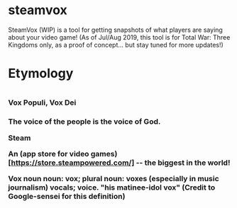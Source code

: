# steamvox
SteamVox (WIP) is a tool for getting snapshots of what players are saying about your video game! 
(As of Jul/Aug 2019, this tool is for Total War: Three Kingdoms only, as a proof of concept... but stay tuned for more updates!)

<h1>Etymology<h1>

<h3>Vox Populi, Vox Dei<h3>
The voice of the people is the voice of God.

Steam

An (app store for video games)[https://store.steampowered.com/] -- the biggest in the world!


Vox
noun
noun: vox; plural noun: voxes
(especially in music journalism) vocals; voice.
"his matinee-idol vox"
(Credit to Google-sensei for this definition)
